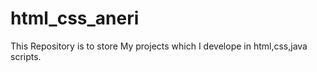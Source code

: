 # html_css_aneri
This Repository is to store My projects which I develope in html,css,java scripts.
